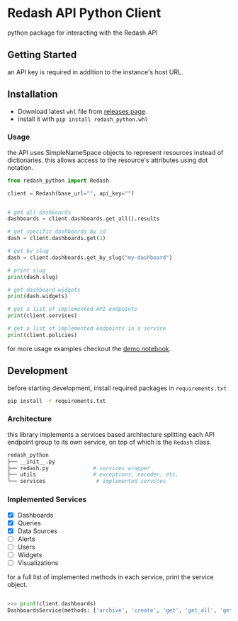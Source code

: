 # Redash API Python Client

python package for interacting with the Redash API

## Getting Started

an API key is required in addition to the instance's host URL.

## Installation

- Download latest `whl` file from
  [releases page](https://github.com/blacksuan19/redash-python/releases).
- install it with `pip install redash_python.whl`

### Usage

the API uses SimpleNameSpace objects to represent resources instead of
dictionaries. this allows access to the resource's attributes using dot
notation.

```python
from redash_python import Redash

client = Redash(base_url="", api_key="")


# get all dashboards
dashboards = client.dashboards.get_all().results

# get specific dashboards by id
dash = client.dashboards.get(1)

# get by slug
dash = client.dashboards.get_by_slug("my-dashboard")

# print slug
print(dash.slug)

# get dashboard widgets
print(dash.widgets)

# get a list of implemented API endpoints
print(client.services)

# get a list of implemented endpoints in a service
print(client.policies)
```

for more usage examples checkout the [demo notebook](./demo.ipynb).

## Development

before starting development, install required packages in `requirements.txt`

```bash
pip install -r requirements.txt
```

### Architecture

this library implements a services based architecture splitting each API
endpoint group to its own service, on top of which is the `Redash` class.

```bash
redash_python
├── __init__.py
├── redash.py              # services wrapper
├── utils                  # exceptions, encoder, etc.
└── services                # implemented services

```

### Implemented Services

- [x] Dashboards
- [x] Queries
- [x] Data Sources
- [ ] Alerts
- [ ] Users
- [ ] Widgets
- [ ] Visualizations

for a full list of implemented methods in each service, print the service
object.

```python

>>> print(client.dashboards)
DashboardsService(methods: ['archive', 'create', 'get', 'get_all', 'get_by_slug', 'get_id', 'get_slug', 'publish', 'unarchive', 'unpublish', 'update'])
```
